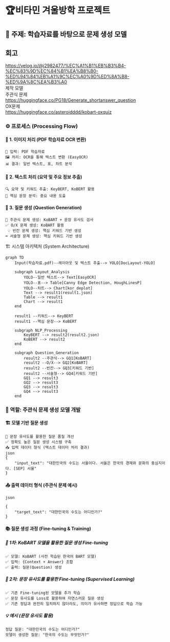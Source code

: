 # 🏆비타민 겨울방학 프로젝트
## 📌 주제: 학습자료를 바탕으로 문제 생성 모델

## 회고 
https://velog.io/@j2982477/%EC%A1%B1%EB%B3%B4-%EC%83%9D%EC%84%B1%EA%B8%B0-%ED%94%84%EB%A1%9C%EC%A0%9D%ED%8A%B8-%ED%9A%8C%EA%B3%A0  
제작 모델  
	주관식 문제  
	https://huggingface.co/PG18/Generate_shortanswer_question  
	OX문제  
	https://huggingface.co/asteroidddd/kobart-oxquiz

### ⚙️ 프로세스 (Processing Flow)
#### 📝 1. 이미지 처리 (PDF 학습자료 OCR 변환)
	📂 입력: PDF 학습자료
	🖼 처리: OCR을 통해 텍스트 변환 (EasyOCR)
	📊 결과: 일반 텍스트, 표, 차트 분석

#### 📝 2. 텍스트 처리 (요약 및 주요 정보 추출)
	🔍 요약 및 키워드 추출: KeyBERT, KoBERT 활용
	📌 핵심 문장 분석: 중요 내용 도출

#### 📝 3. 질문 생성 (Question Generation)
	🧐 주관식 문제 생성: KoBART + 문장 유사도 검사
	✅ O/X 문제 생성: KoBART 활용 
	 💡 빈칸 문제 생성: 핵심 키워드 기반 생성
	⌨ 서술형 문제 생성: 핵심 키워드 기반 생성

🏗 시스템 아키텍처 (System Architecture)
```mermaid
graph TD
    Input(학습자료.pdf)--레이아웃 및 텍스트 추출--> YOLO[DocLayout-YOLO]
    
    subgraph Layout_Analysis
        YOLO--일반 텍스트--> Text[EasyOCR]
        YOLO--표--> Table[Canny Edge Detection, HoughLinesP]
        YOLO--차트--> Chart[kor_deplot]
        Text --> result1(result1.json)
        Table --> result1
        Chart --> result1
    end
    
    result1 --키워드--> KeyBERT
    result1 --핵심 문장--> KoBERT

    subgraph NLP_Processing
        KeyBERT --> result2(result2.json)
        KoBERT --> result2
    end

    subgraph Question_Generation
        result2 --주관식--> GQ1[KoBART]
        result2 --O/X--> GQ2[KoBART]
        result2 --빈칸--> GQ3[키워드 기반]
        result2 --서술형--> GQ4[키워드 기반]
        GQ1 --> result3
        GQ2 --> result3
        GQ3 --> result3
        GQ4 --> result3
    end
```
### 🧩 역할: 주관식 문제 생성 모델 개발
#### 🏗 모델 기반 질문 생성
	🎯 문장 유사도를 활용한 질문 품질 개선
	✅ 정확도 높은 질문 생성 시스템 구축
	📥 입력 데이터 형식 (텍스트 데이터 처리 결과)
	json
	{
	    "input_text": "대한민국의 수도는 서울이다. 서울은 한국의 경제와 문화의 중심지이다. [SEP] 서울"
	}
#### 📤 출력 데이터 형식 (주관식 문제 예시)
	json
	
	{
	    "target_text": "대한민국의 수도는 어디인가?"
	}
#### 📚 질문 생성 과정 (Fine-tuning & Training)
##### 🔹 1차: KoBART 모델을 활용한 질문 생성 Fine-tuning
	✅ 모델: KoBART (사전 학습된 한국어 BART 모델)
	✅ 입력: {Context + Answer} 조합
	✅ 출력: 질문(Question) 생성

##### 🔹 2차: 문장 유사도를 활용한 Fine-tuning (Supervised Learning)
	✅ 기존 Fine-tuning된 모델을 추가 학습
	✅ 문장 유사도를 Loss로 활용하여 자연스러운 질문 생성
	✅ 기존 정답과 완전히 일치하지 않더라도, 의미가 유사하면 정답으로 학습 가능

##### 💡 예시 (문장 유사도 활용)
	정답 질문: "대한민국의 수도는 어디인가?"
	모델이 생성한 질문: "한국의 수도는 무엇인가?"

